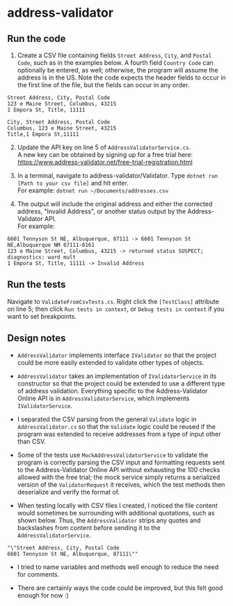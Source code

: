 # address-validator

## Run the code

1. Create a CSV file containing fields `Street Address`, `City`, and `Postal Code`, such as in the examples below. A fourth field `Country Code` can optionally be entered, as well; otherwise, the program will assume the address is in the US. Note the code expects the header fields to occur in the first line of the file, but the fields can occur in any order. </br>
```
Street Address, City, Postal Code
123 e Maine Street, Columbus, 43215
1 Empora St, Title, 11111
```

```
City, Street Address, Postal Code
Columbus, 123 e Maine Street, 43215
Title,1 Empora St,11111
```

2. Update the API key on line 5 of `AddressValidatorService.cs`. </br>
A new key can be obtained by signing up for a free trial here: https://www.address-validator.net/free-trial-registration.html

3. In a terminal, navigate to address-validator/Validator. Type `dotnet run [Path to your csv file]` and hit enter.  </br>
For example: `dotnet run ~/Documents/addresses.csv`

4. The output will include the original address and either the corrected address, "Invalid Address", or another status output by the Address-Validator API. </br>
For example:
```
6601 Tennyson St NE, Albuquerque, 87111 -> 6601 Tennyson St NE,Albuquerque NM 87111-8161
123 e Maine Street, Columbus, 43215 -> returned status SUSPECT; diagnostics: ward mult
1 Empora St, Title, 11111 -> Invalid Address
``` 

## Run the tests

Navigate to `ValidateFromCsvTests.cs`. Right click the `[TestClass]` attribute on line 5; then click `Run tests in context`, or `Debug tests in context` if you want to set breakpoints.

## Design notes

* `AddressValidator` implements interface `IValidator` so that the project could be more easily extended to validate other types of objects.

* `AddressValidator` takes an implementation of `IValidatorService` in its constructor so that the project could be extended to use a different type of address validation. Everything specific to the Address-Validator Online API is in `AddressValidatorService`, which implements `IValidatorService`.

* I separated the CSV parsing from the general `Validate` logic in `AddressValidator.cs` so that the `Validate` logic could be reused if the program was extended to receive addresses from a type of input other than CSV.

* Some of the tests use `MockAddressValidatorService` to validate the program is correctly parsing the CSV input and formatting requests sent to the Address-Validator Online API without exhausting the 100 checks allowed with the free trial; the mock service simply returns a serialized version of the `ValidatorRequest` it receives, which the test methods then deserialize and verify the format of. 

* When testing locally with CSV files I created, I noticed the file content would sometimes be surrounding with additional quotations, such as shown below. Thus, the `AddressValidator` strips any quotes and backslashes from content before sending it to the `AddressValidatorService`.
```
"\"Street Address, City, Postal Code
6601 Tennyson St NE, Albuquerque, 87111\""
``` 

* I tried to name variables and methods well enough to reduce the need for comments.

* There are certainly ways the code could be improved, but this felt good enough for now :)